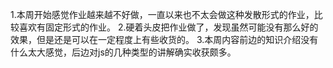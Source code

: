 1.本周开始感觉作业越来越不好做，一直以来也不太会做这种发散形式的作业，比较喜欢有固定形式的作业。
2.硬着头皮把作业做了，发现虽然可能没有那么好的效果，但是还是可以在一定程度上有些收货的。
3.本周内容前边的知识介绍没有什么太大感觉，后边对js的几种类型的讲解确实收获颇多。